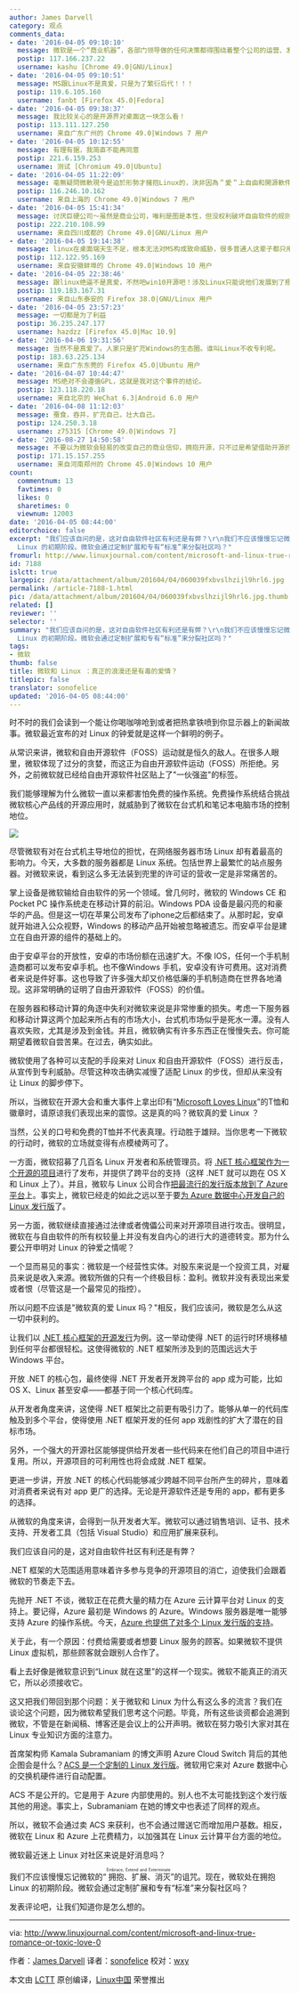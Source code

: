 ```yaml
---
author: James Darvell
category: 观点
comments_data:
- date: '2016-04-05 09:10:10'
  message: 微软是一个“商业机器”，各部门领导做的任何决策都得围绕着整个公司的运营、发展和营利来进行的。
  postip: 117.166.237.22
  username: kashu [Chrome 49.0|GNU/Linux]
- date: '2016-04-05 09:10:51'
  message: MS跟Linux不是真爱，只是为了繁衍后代！！！
  postip: 119.6.105.160
  username: fanbt [Firefox 45.0|Fedora]
- date: '2016-04-05 09:38:37'
  message: 我比较关心的是开源界对桌面这一块怎么看！
  postip: 113.111.127.250
  username: 来自广东广州的 Chrome 49.0|Windows 7 用户
- date: '2016-04-05 10:12:55'
  message: 有理有据，我简直不能再同意
  postip: 221.6.159.253
  username: 测试 [Chromium 49.0|Ubuntu]
- date: '2016-04-05 11:22:09'
  message: 毫無疑問微軟現今是迫於形勢才擁抱Linux的，決非因為＂愛＂上自由和開源軟件這種模式，但是只要自由軟件社區保持清醒，微軟的擁抱未必不會給社區和用戶帶來價值，如果軟件自由真是不可或缺的屬性，自由軟件就一定會以自己的方式發展下去
  postip: 116.246.10.162
  username: 来自上海的 Chrome 49.0|Windows 7 用户
- date: '2016-04-05 15:41:34'
  message: 讨厌巨硬公司～虽然是商业公司，唯利是图是本性，但没权利破坏自由软件的规则，呵呵
  postip: 222.210.108.99
  username: 来自四川成都的 Chrome 49.0|GNU/Linux 用户
- date: '2016-04-05 19:14:38'
  message: linux在桌面端天生不足，根本无法对MS构成致命威胁，很多普通人这辈子都只用Windows。主要是企业服务器市场才是微软现在看重的，so你懂的。
  postip: 112.122.95.169
  username: 来自安徽蚌埠的 Chrome 49.0|Windows 10 用户
- date: '2016-04-05 22:38:46'
  message: 跟linux绝逼不是真爱，不然吧win10开源吧！涉及Linux只能说他们发展到了瓶颈了～
  postip: 119.183.167.31
  username: 来自山东泰安的 Firefox 38.0|GNU/Linux 用户
- date: '2016-04-05 23:57:23'
  message: 一切都是为了利益
  postip: 36.235.247.177
  username: hazdzz [Firefox 45.0|Mac 10.9]
- date: '2016-04-06 19:31:56'
  message: 当然不是真爱了。人家只是扩充Windows的生态圈。谁叫Linux不收专利呢。
  postip: 183.63.225.134
  username: 来自广东东莞的 Firefox 45.0|Ubuntu 用户
- date: '2016-04-07 10:44:47'
  message: MS绝对不会遵循GPL，这就是我对这个事件的结论。
  postip: 123.118.220.18
  username: 来自北京的 WeChat 6.3|Android 6.0 用户
- date: '2016-04-08 11:12:03'
  message: 蚕食，吞并，扩充自己，壮大自己。
  postip: 124.250.3.18
  username: z75315 [Chrome 49.0|Windows 7]
- date: '2016-08-27 14:50:58'
  message: 不要以为微软会轻易的改变自己的商业信仰，拥抱开源，只不过是希望借助开源的资源给自己加油。
  postip: 171.15.157.255
  username: 来自河南郑州的 Chrome 45.0|Windows 10 用户
count:
  commentnum: 13
  favtimes: 0
  likes: 0
  sharetimes: 0
  viewnum: 12003
date: '2016-04-05 08:44:00'
editorchoice: false
excerpt: "我们应该自问的是，这对自由软件社区有利还是有弊？\r\n我们不应该慢慢忘记微软的“拥抱、扩展、消灭（Embrace, Extend and Exterminate）”的诅咒。现在，微软处在拥抱
  Linux 的初期阶段。微软会通过定制扩展和专有“标准”来分裂社区吗？"
fromurl: http://www.linuxjournal.com/content/microsoft-and-linux-true-romance-or-toxic-love-0
id: 7188
islctt: true
largepic: /data/attachment/album/201604/04/060039fxbvslhzijl9hrl6.jpg
permalink: /article-7188-1.html
pic: /data/attachment/album/201604/04/060039fxbvslhzijl9hrl6.jpg.thumb.jpg
related: []
reviewer: ''
selector: ''
summary: "我们应该自问的是，这对自由软件社区有利还是有弊？\r\n我们不应该慢慢忘记微软的“拥抱、扩展、消灭（Embrace, Extend and Exterminate）”的诅咒。现在，微软处在拥抱
  Linux 的初期阶段。微软会通过定制扩展和专有“标准”来分裂社区吗？"
tags:
- 微软
thumb: false
title: 微软和 Linux ：真正的浪漫还是有毒的爱情？
titlepic: false
translator: sonofelice
updated: '2016-04-05 08:44:00'
---
```


时不时的我们会读到一个能让你喝咖啡呛到或者把热拿铁喷到你显示器上的新闻故事。微软最近宣布的对 Linux 的钟爱就是这样一个鲜明的例子。


从常识来讲，微软和自由开源软件（FOSS）运动就是恒久的敌人。在很多人眼里，微软体现了过分的贪婪，而这正为自由开源软件运动（FOSS）所拒绝。另外，之前微软就已经给自由开源软件社区贴上了"一伙强盗"的标签。


我们能够理解为什么微软一直以来都害怕免费的操作系统。免费操作系统结合挑战微软核心产品线的开源应用时，就威胁到了微软在台式机和笔记本电脑市场的控制地位。


![](/data/attachment/album/201604/04/060039fxbvslhzijl9hrl6.jpg)


尽管微软有对在台式机主导地位的担忧，在网络服务器市场 Linux 却有着最高的影响力。今天，大多数的服务器都是 Linux 系统。包括世界上最繁忙的站点服务器。对微软来说，看到这么多无法装到兜里的许可证的营收一定是非常痛苦的。


掌上设备是微软输给自由软件的另一个领域。曾几何时，微软的 Windows CE 和 Pocket PC 操作系统走在移动计算的前沿。Windows PDA 设备是最闪亮的和豪华的产品。但是这一切在苹果公司发布了iphone之后都结束了。从那时起，安卓就开始进入公众视野，Windows 的移动产品开始被忽略被遗忘。而安卓平台是建立在自由开源的组件的基础上的。


由于安卓平台的开放性，安卓的市场份额在迅速扩大。不像 IOS，任何一个手机制造商都可以发布安卓手机。也不像Windows 手机，安卓没有许可费用。这对消费者来说是件好事。这也导致了许多强大却又价格低廉的手机制造商在世界各地涌现。这非常明确的证明了自由开源软件（FOSS）的价值。


在服务器和移动计算的角逐中失利对微软来说是非常惨重的损失。考虑一下服务器和移动计算这两个加起来所占有的市场大小，台式机市场似乎是死水一潭。没有人喜欢失败，尤其是涉及到金钱。并且，微软确实有许多东西正在慢慢失去。你可能期望着微软自尝苦果。在过去，确实如此。


微软使用了各种可以支配的手段来对 Linux 和自由开源软件（FOSS）进行反击，从宣传到专利威胁。尽管这种攻击确实减慢了适配 Linux 的步伐，但却从来没有让 Linux 的脚步停下。


所以，当微软在开源大会和重大事件上拿出印有“[Microsoft Loves Linux](/article-6076-1.html)”的T恤和徽章时，请原谅我们表现出来的震惊。这是真的吗？微软真的爱 Linux ？


当然，公关的口号和免费的T恤并不代表真理。行动胜于雄辩。当你思考一下微软的行动时，微软的立场就变得有点模棱两可了。


一方面，微软招募了几百名 Linux 开发者和系统管理员。将 [.NET 核心框架作为一个开源的项目](/article-4821-1.html)进行了发布，并提供了跨平台的支持（这样 .NET 就可以跑在 OS X 和 Linux 上了）。并且，微软与 Linux 公司合作[把最流行的发行版本放到了 Azure 平台](/article-5889-1.html)上。事实上，微软已经走的如此之远以至于要[为 Azure 数据中心开发自己的 Linux 发行版](/article-6269-1.html)了。


另一方面，微软继续直接通过法律或者傀儡公司来对开源项目进行攻击。很明显，微软在与自由软件的所有权较量上并没有发自内心的进行大的道德转变。那为什么要公开申明对 Linux 的钟爱之情呢？


一个显而易见的事实：微软是一个经营性实体。对股东来说是一个投资工具，对雇员来说是收入来源。微软所做的只有一个终极目标：盈利。微软并没有表现出来爱或者恨（尽管这是一个最常见的指控）。


所以问题不应该是"微软真的爱 Linux 吗？"相反，我们应该问，微软是怎么从这一切中获利的。


让我们以 [.NET 核心框架的开源发行](/article-4821-1.html)为例。这一举动使得 .NET 的运行时环境移植到任何平台都很轻松。这使得微软的 .NET 框架所涉及到的范围远远大于 Windows 平台。


开放 .NET 的核心包，最终使得 .NET 开发者开发跨平台的 app 成为可能，比如 OS X、Linux 甚至安卓——都基于同一个核心代码库。


从开发者角度来讲，这使得 .NET 框架比之前更有吸引力了。能够从单一的代码库触及到多个平台，使得使用 .NET 框架开发的任何 app 戏剧性的扩大了潜在的目标市场。


另外，一个强大的开源社区能够提供给开发者一些代码来在他们自己的项目中进行复用。所以，开源项目的可利用性也将会成就 .NET 框架。


更进一步讲，开放 .NET 的核心代码能够减少跨越不同平台所产生的碎片，意味着对消费者来说有对 app 更广的选择。无论是开源软件还是专用的 app，都有更多的选择。


从微软的角度来讲，会得到一队开发者大军。微软可以通过销售培训、证书、技术支持、开发者工具（包括 Visual Studio）和应用扩展来获利。


我们应该自问的是，这对自由软件社区有利还是有弊？


.NET 框架的大范围适用意味着许多参与竞争的开源项目的消亡，迫使我们会跟着微软的节奏走下去。


先抛开 .NET 不谈，微软正在花费大量的精力在 Azure 云计算平台对 Linux 的支持上。要记得，Azure 最初是 Windows 的 Azure。Windows 服务器是唯一能够支持 Azure 的操作系统。今天，[Azure 也提供了对多个 Linux 发行版的支持](/article-5889-1.html)。


关于此，有一个原因：付费给需要或者想要 Linux 服务的顾客。如果微软不提供 Linux 虚拟机，那些顾客就会跟别人合作了。


看上去好像是微软意识到“Linux 就在这里”的这样一个现实。微软不能真正的消灭它，所以必须接收它。


这又把我们带回到那个问题：关于微软和 Linux 为什么有这么多的流言？我们在谈论这个问题，因为微软希望我们思考这个问题。毕竟，所有这些谈资都会追溯到微软，不管是在新闻稿、博客还是会议上的公开声明。微软在努力吸引大家对其在 Linux 专业知识方面的注意力。


首席架构师 Kamala Subramaniam 的博文声明 Azure Cloud Switch 背后的其他企图会是什么？[ACS 是一个定制的 Linux 发行版](/article-6269-1.html)。微软用它来对 Azure 数据中心的交换机硬件进行自动配置。


ACS 不是公开的。它是用于 Azure 内部使用的。别人也不太可能找到这个发行版其他的用途。事实上，Subramaniam 在她的博文中也表述了同样的观点。


所以，微软不会通过卖 ACS 来获利，也不会通过赠送它而增加用户基数。相反，微软在 Linux 和 Azure 上花费精力，以加强其在 Linux 云计算平台方面的地位。


微软最近迷上 Linux 对社区来说是好消息吗？


我们不应该慢慢忘记微软的“<ruby> 拥抱、扩展、消灭 <rp>  （ </rp> <rt>  Embrace, Extend and Exterminate </rt> <rp>  ） </rp></ruby>”的诅咒。现在，微软处在拥抱 Linux 的初期阶段。微软会通过定制扩展和专有“标准”来分裂社区吗？


发表评论吧，让我们知道你是怎么想的。




---


via: <http://www.linuxjournal.com/content/microsoft-and-linux-true-romance-or-toxic-love-0>


作者：[James Darvell](http://www.linuxjournal.com/users/james-darvell) 译者：[sonofelice](https://github.com/sonofelice) 校对：[wxy](https://github.com/wxy)


本文由 [LCTT](https://github.com/LCTT/TranslateProject) 原创编译，[Linux中国](https://linux.cn/) 荣誉推出